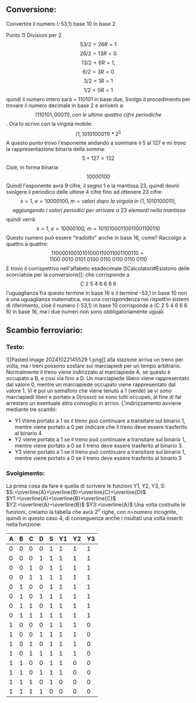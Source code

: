 ## Conversione:
Convertire il numero (-53,1) base 10 in base 2

Punto 1) Divisioni per 2
$$ 53/2 = 26 R=1 $$$$ 26/2 = 13 R=0$$$$ 13/2 = 6 R=1, $$$$
6/2 = 3 R=0$$ $$ 3/2= 1 R=1$$$$
1/2 = 0 R=1$$quindi il numero intero sarà = 110101 in base due,
Svolgo il procedimento per trovare il numero decimale in base 2 e arriverò a:
$$ (110101,00011), con~le ~ultime~quattro~cifre~periodiche$$.
Ora lo scrivo con la virgola mobile:
$$(1,1010100011) * 2^5 $$
A questo punto trovo l'esponente andando a sommare il 5 al 127 e mi trovo la  rappresentazione binaria della somma: $$5+127 = 132$$
Cioè, in forma binaria:
$$10000100$$
Quindi l'esponente avrà 9 cifre, il segno 1 e la mantissa 23, quindi dovrò svolgere il periodico delle ultime 4 cifre fino ad ottenere 23 cifre:
$$ s = 1,~e =10000100, m = valori~dopo~la~virgola~in~ (1,1010100011),$$$$ ~aggiungendo~i~valori~periodici~per~arrivare~a~23~elementi~nella~mantissa $$
quindi verrà  $$ s = 1,~e =10000100,~m = 10101000110011001100110 $$
Questo numero può essere "tradotto" anche in base 16, come?
Raccolgo a quattro a quattro: 
$$ 11000010010101000110011001100110=1100~0010~0101~0100~0110~0110~0110~0110 $$
E trovo il corrispettivo nell'alfabeto esadecimale 
[[Calcolatori#Esistono delle scorciatoie per la conversione]]:
che corrisponde a $$ C~2~5~4~6~6~6~6 $$
l'uguaglianza fra questo termine in base 16 e il termine -53,1 in base 10 non è una uguaglianza matematica, ma una corrispondenza nei rispettivi sistemi di riferimento, cioè il numero (-53,1) in base 10 corrisponde a (C 2 5 4 6 6 6 6) in base 16, ma i due numeri non sono obbligatoriamente uguali.
## Scambio ferroviario:
### Testo:
![[Pasted image 20241022145529 1.png]]
alla stazione arriva un treno per volta, ma i treni possono sostare sui marciapiedi per un tempo arbitrario. Normalmente il treno viene indirizzato al marciapiede A, se questo è occupato a B, e cosi via fino a D. Un marciapiede libero viene rappresentato dal valore 0, mentre un marciapiede occupato viene rappresentato dal valore 1.
Vi è poi un semaforo che viene tenuto a 1 (verde) se vi sono marciapiedi liberi e portato a 0(rosso) se sono tutti occupati, al fine di far arrestare un eventuale altro convoglio in arrivo.
L'indirizzamento avviene mediante tre scambi: 
- Y1 Viene portato a 1 se il treno può continuare a transitare sul binario 1, mentre viene portato a 0 per indicare che il treno deve essere trasferito al binario 4
- Y2 viene portato a 1 se il treno può continuare a transitare sul binario 1, mentre viene portato a 0 se il treno deve essere trasferito al binario 3.
- Y3 viene portato a 1 se il treno può continuare a transitare sul binario 1, mentre viene portato a 0 se il treno deve essere trasferito al binario 3
### Svolgimento:
La prima cosa da fare è quella di scrivere le funzioni Y1, Y2, Y3, S:
$S:=\overline{A}+\overline{B}+\overline{C}+\overline{D}$
$Y1:=\overline{A}+\overline{B}+\overline{C}$
$Y2:=\overline{A}+\overline{B}$
$Y3:=\overline{A}$
Una volta costruite le funzioni, creiamo la tabella che avrà $2^{n}$ righe, con n=numero incognite, quindi in questo caso 4, di conseguenza anche i risultati una volta inseriti nella funzione:

| A   | B   | C   | D   | S   | Y1  | Y2  | Y3  |
| --- | --- | --- | --- | --- | --- | --- | --- |
| 0   | 0   | 0   | 0   | 1   | 1   | 1   | 1   |
| 0   | 0   | 0   | 1   | 1   | 1   | 1   | 1   |
| 0   | 0   | 1   | 0   | 1   | 1   | 1   | 1   |
| 0   | 0   | 1   | 1   | 1   | 1   | 1   | 1   |
| 0   | 1   | 0   | 0   | 1   | 1   | 1   | 1   |
| 0   | 1   | 0   | 1   | 1   | 1   | 1   | 1   |
| 0   | 1   | 1   | 0   | 1   | 1   | 1   | 1   |
| 0   | 1   | 1   | 1   | 1   | 1   | 1   | 1   |
| 1   | 0   | 0   | 0   | 1   | 1   | 1   | 0   |
| 1   | 0   | 0   | 1   | 1   | 1   | 1   | 0   |
| 1   | 0   | 1   | 0   | 1   | 1   | 1   | 0   |
| 1   | 0   | 1   | 1   | 1   | 1   | 1   | 0   |
| 1   | 1   | 0   | 0   | 1   | 1   | 0   | 0   |
| 1   | 1   | 0   | 1   | 1   | 1   | 0   | 0   |
| 1   | 1   | 1   | 0   | 1   | 0   | 0   | 0   |
| 1   | 1   | 1   | 1   | 0   | 0   | 0   | 0   |
